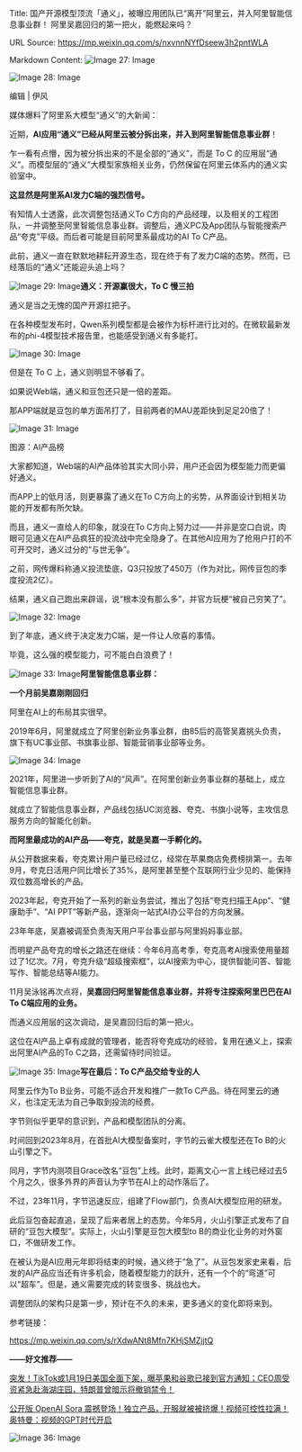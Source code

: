 Title: 国产开源模型顶流「通义」，被曝应用团队已“离开”阿里云，并入阿里智能信息事业群！ 阿里吴嘉回归的第一把火，能燃起来吗？

URL Source: https://mp.weixin.qq.com/s/nxvnnNYfDseew3h2pntWLA

Markdown Content:
![Image 27: Image](https://mmbiz.qpic.cn/mmbiz_gif/MOwlO0INfQoIDJ0nx1IhNibpIpYLrpUE0kIP9qbF1iaY7EoZpaic6IojvbXibd5ZGiatxmjtibQRcVbGAPM9Ijvp66yQ/640?wx_fmt=gif&from=appmsg&tp=webp&wxfrom=5&wx_lazy=1)

![Image 28: Image](https://mmbiz.qpic.cn/mmbiz_png/MOwlO0INfQp8ia8dYBSqqLpU5U7e4qBWyFfkibgZgp45md07ibcC4ibD4ElfNVJpXOuoicg3MgM953LSxQ2dDzsAEHw/640?wx_fmt=png&from=appmsg&tp=webp&wxfrom=5&wx_lazy=1&wx_co=1)

编辑 | 伊风

媒体爆料了阿里系大模型“通义”的大新闻：

近期，**AI应用“通义”已经从阿里云被分拆出来，并入到阿里智能信息事业群**！

乍一看有点懵，因为被分拆出来的不是全部的“通义”，而是 To C 的应用层“通义”。而模型层的“通义”大模型家族相关业务，仍然保留在阿里云体系内的通义实验室中。

**这显然是阿里系AI发力C端的强烈信号。**

有知情人士透露，此次调整包括通义To C方向的产品经理，以及相关的工程团队，一并调整至阿里智能信息事业群。调整后，通义PC及App团队与智能搜索产品“夸克”平级。而后者可能是目前阿里系最成功的AI To C产品。

此前，通义一直在默默地耕耘开源生态，现在终于有了发力C端的态势。然而，已经落后的“通义”还能迎头追上吗？

![Image 29: Image](https://mmbiz.qpic.cn/mmbiz_png/MOwlO0INfQq9VIibuQ22iajvze631pQJVvFXuhILX3JhsfmCGP3UXkY5FYq08vSDZ3iboc71BweGlL0gcgibaGG0Jw/640?wx_fmt=png&from=appmsg&tp=webp&wxfrom=5&wx_lazy=1&wx_co=1)**通义：开源赢很大，To C 慢三拍**

通义是当之无愧的国产开源扛把子。

在各种模型发布时，Qwen系列模型都是会被作为标杆进行比对的。在微软最新发布的phi-4模型技术报告里，也能感受到通义有多能打。

![Image 30: Image](https://mmbiz.qpic.cn/mmbiz_png/MOwlO0INfQp8ia8dYBSqqLpU5U7e4qBWyibddUzQCzn9BIlrLn3dPc7UBibIpHPRrfJTjO8Fo17cOiaFmLyWmcuLkw/640?wx_fmt=png&from=appmsg)

但是在 To C 上，通义则明显不够看了。

如果说Web端，通义和豆包还只是一倍的差距。

那APP端就是豆包的单方面吊打了，目前两者的MAU差距快到足足20倍了！

![Image 31: Image](https://mmbiz.qpic.cn/mmbiz_png/MOwlO0INfQp8ia8dYBSqqLpU5U7e4qBWyMWtP6YMMzUmASLYv3icG5Ge2wQxSwBCubwhshd2dwbRvylEQxV6UvbA/640?wx_fmt=png&from=appmsg)

图源：AI产品榜

大家都知道，Web端的AI产品体验其实大同小异，用户还会因为模型能力而更偏好通义。

而APP上的低月活，则更暴露了通义在To C方向上的劣势，从界面设计到相关功能的开发都有所欠缺。

而且，通义一直给人的印象，就没在To C方向上努力过——并非是空口白说，肉眼可见通义在AI产品疯狂的投流战中完全隐身了。在其他AI应用为了抢用户打的不可开交时，通义过分的“与世无争”。

之前，网传爆料称通义投流垫底，Q3只投放了450万（作为对比，网传豆包的季度投流2亿）。

结果，通义自己跑出来辟谣，说“根本没有那么多”，并官方玩梗“被自己穷笑了”。

![Image 32: Image](https://mmbiz.qpic.cn/mmbiz_jpg/MOwlO0INfQp8ia8dYBSqqLpU5U7e4qBWynUd05xoythH9VTe6gTuY9ftJoSicH66KvDiatO04nXQPYKovB0tMHyEw/640?wx_fmt=jpeg&from=appmsg)

到了年底，通义终于决定发力C端，是一件让人欣喜的事情。

毕竟，这么强的模型能力，可不能白白浪费了！

![Image 33: Image](https://mmbiz.qpic.cn/mmbiz_png/MOwlO0INfQq9VIibuQ22iajvze631pQJVv7ibyGuL0I4icm8WDcjJED18MoII9zQibicm14LThHibzUyEx9XKLuhLcbnQ/640?wx_fmt=png&from=appmsg)**阿里智能信息事业群：**

**一个月前吴嘉刚刚回归**

阿里在AI上的布局其实很早。

2019年6月，阿里就成立了阿里创新业务事业群，由85后的高管吴嘉挑头负责，旗下有UC事业部、书旗事业部、智能营销事业部等业务。

![Image 34: Image](https://mmbiz.qpic.cn/mmbiz_png/MOwlO0INfQp8ia8dYBSqqLpU5U7e4qBWy1verMYZ2lW0pF4BWicR3oYCmO1MUgLvwkYdPhXY5FkME9ytJ77uqJYQ/640?wx_fmt=png&from=appmsg)

2021年，阿里进一步听到了AI的“风声”。在阿里创新业务事业群的基础上，成立智能信息事业群。

就成立了智能信息事业群，产品线包括UC浏览器、夸克、书旗小说等，主攻信息服务方向的智能化创新。

**而阿里最成功的AI产品——夸克，就是吴嘉一手孵化的。**

从公开数据来看，夸克累计用户量已经过亿，经常在苹果商店免费榜排第一。去年9月，夸克日活用户同比增长了35%，是阿里甚至整个互联网行业少见的、能保持双位数高增长的产品。

2023年起，夸克开始了一系列的新业务尝试，推出了包括“夸克扫描王App”、“健康助手”、“AI PPT”等新产品，逐渐向一站式AI办公平台的方向发展。

23年年底，吴嘉被调至负责淘天用户平台事业部与阿里妈妈事业部。

而明星产品夸克的增长之路还在继续：今年6月高考季，夸克高考AI搜索使用量超过了1亿次。7月，夸克升级“超级搜索框”，以AI搜索为中心，提供智能问答、智能写作、智能总结等AI能力。

11月吴泳铭再次点将，**吴嘉回归阿里智能信息事业群，并将专注探索阿里巴巴在AI To C端应用的业务。**

而通义应用层的这次调动，是吴嘉回归后的第一把火。

这位在AI产品上卓有成就的管理者，能否将夸克成功的经验，复用在通义上，探索出阿里AI产品的To C之路，还需留待时间验证。

![Image 35: Image](https://mmbiz.qpic.cn/mmbiz_png/MOwlO0INfQq9VIibuQ22iajvze631pQJVvxSHbjbhmqPxCwjQ6qqBkHI3m9IDoV0x2pqqY78zMd9eu5sA4ee0KCQ/640?wx_fmt=png&from=appmsg)**写在最后：To C产品交给专业的人**

阿里云作为To B业务，可能不适合开发和推广一款To C产品。待在阿里云的通义，也注定无法为自己争取到投流的经费。

字节则似乎更早的意识到，产品和模型团队的分离。

时间回到2023年8月，在首批AI大模型备案时，字节的云雀大模型还在To B的火山引擎之下。

同月，字节内测项目Grace改名“豆包”上线。此时，距离文心一言上线已经过去5个月之久，很多外界的声音认为字节在AI上的动作落后了。

不过，23年11月，字节迅速反应，组建了Flow部门，负责AI大模型应用的研发。

此后豆包奋起直追，呈现了后来者居上的态势。今年5月，火山引擎正式发布了自研的“豆包大模型”。实际上，火山引擎是豆包大模型to B的商业化业务的对外窗口，不做研发工作。

在被认为是AI应用元年即将结束的时候，通义终于“急了”。从豆包发家史来看，后发的AI产品应当还有许多机会，随着模型能力的跃升，还有一个个的“弯道”可以“超车”。但是，通义需要完成的转变很多、挑战也大。

调整团队的架构只是第一步，预计在不久的未来，更多通义的变化即将来到。

参考链接：

https://mp.weixin.qq.com/s/rXdwANt8Mfn7KHjSMZjjtQ

**——好文推荐——**  

[突发！TikTok或1月19日美国全面下架，曝苹果和谷歌已接到官方通知；CEO周受资紧急赴海湖庄园，特朗普曾暗示将撤销禁令！](https://mp.weixin.qq.com/s?__biz=MjM5ODI5Njc2MA==&mid=2655921136&idx=1&sn=10686145da3cd0a06104c27f0d319250&scene=21#wechat_redirect)  

[公开版 OpenAI Sora 震撼登场！独立产品，开服就被被挤爆！视频可控性拉满！奥特曼：视频的GPT时代开启](https://mp.weixin.qq.com/s?__biz=MjM5ODI5Njc2MA==&mid=2655920839&idx=1&sn=3db141e67b5b0cb7a43075ea77a8e2c6&scene=21#wechat_redirect)  

![Image 36: Image](https://mmbiz.qpic.cn/mmbiz_gif/MOwlO0INfQoIDJ0nx1IhNibpIpYLrpUE08WAbJJdTMja6PvLXj2wheGNzev6OjG8Csq3SHErQQICIXKiatydK3xw/640?wx_fmt=gif&from=appmsg&wxfrom=5&wx_lazy=1&tp=webp)
